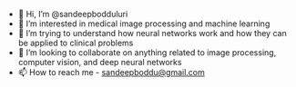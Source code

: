 - 👋 Hi, I’m @sandeepbodduluri
- 👀 I’m interested in medical image processing and machine learning
- 🌱 I’m trying to understand how neural networks work and how they can be applied to clinical problems
- 💞️ I’m looking to collaborate on anything related to image processing, computer vision, and deep neural networks
- 📫 How to reach me - sandeepboddu@gmail.com

<!---
sandeepbodduluri/sandeepbodduluri is a ✨ special ✨ repository because its `README.md` (this file) appears on your GitHub profile.
You can click the Preview link to take a look at your changes.
--->
